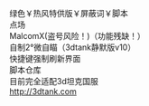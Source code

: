 绿色￥热风特供版￥屏蔽词￥脚本    
点场    
MalcomX(盗号风险！)（功能残缺！）      
自制2°微自瞄（3dtank静默版v10）  
快捷键强制刷新界面   
脚本仓库  
目前完全适配3d坦克国服    
http://3dtank.com    
